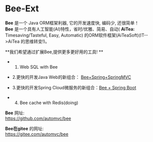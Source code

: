 
Bee-Ext
=========
**Bee** 是一个 Java ORM框架利器, 它的开发速度快, 编码少, 还很简单！       
**Bee** 是一个具有人工智能(AI)特性，省时/优雅、简易、自动( **AiTea:** Timesaving/Tasteful, Easy, Automatic) 的ORM软件框架(AiTeaSoft)(IT-->AiTea 的思维转变!)。  

**我们希望通过扩展Bee,提供更多更好用的工具!	**

* 1. Web SQL with Bee	

* 2.更快的开发Java Web的新组合：  [Bee+Spring+SpringMVC](../../../../aiteasoft/bee-spring-springmvc)  

* 3.更快的开发Spring Cloud微服务的新组合：[Bee + Spring Boot](../../../bee-springboot)  

* 4. Bee cache with Redis(doing)	


**Bee** 网址:  
https://github.com/automvc/bee  

**Bee在gitee** 的网址:  
https://gitee.com/automvc/bee
